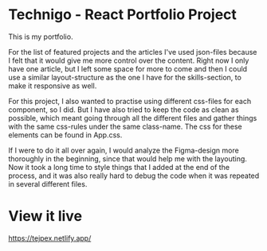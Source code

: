# Technigo - React Portfolio Project

This is my portfolio.

For the list of featured projects and the articles I've used json-files because I felt that it would give me more control over the content. Right now I only have one article, but I left some space for more to come and then I could use a similar layout-structure as the one I have for the skills-section, to make it responsive as well.

For this project, I also wanted to practise using different css-files for each component, so I did. But I have also tried to keep the code as clean as possible, which meant going through all the different files and gather things with the same css-rules under the same class-name. The css for these elements can be found in App.css.

If I were to do it all over again, I would analyze the Figma-design more thoroughly in the beginning, since that would help me with the layouting. Now it took a long time to style things that I added at the end of the process, and it was also really hard to debug the code when it was repeated in several different files.

# View it live

https://tejpex.netlify.app/
